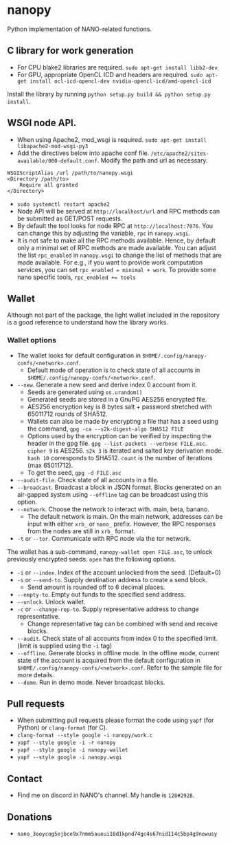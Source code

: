 # nanopy
Python implementation of NANO-related functions.

## C library for work generation
  * For CPU blake2 libraries are required. `sudo apt-get install libb2-dev`
  * For GPU, appropriate OpenCL ICD and headers are required. `sudo apt-get install ocl-icd-opencl-dev nvidia-opencl-icd/amd-opencl-icd`

Install the library by running `python setup.py build && python setup.py install`.

## WSGI node API.
  * When using Apache2, mod_wsgi is required. `sudo apt-get install libapache2-mod-wsgi-py3`
  * Add the directives below into apache conf file. `/etc/apache2/sites-available/000-default.conf`. Modify the path and url as necessary.
```
WSGIScriptAlias /url /path/to/nanopy.wsgi
<Directory /path/to>
    Require all granted
</Directory>
```
  * `sudo systemctl restart apache2`
  * Node API will be served at `http://localhost/url` and RPC methods can be submitted as GET/POST requests.
  * By default the tool looks for node RPC at `http://localhost:7076`. You can change this by adjusting the variable, `rpc` in `nanopy.wsgi`.
  * It is not safe to make all the RPC methods available. Hence, by default only a minimal set of RPC methods are made available. You can adjust the list `rpc_enabled` in `nanopy.wsgi` to change the list of methods that are made available. For e.g., if you want to provide work computation services, you can set `rpc_enabled = minimal + work`. To provide some nano specific tools, `rpc_enabled += tools`

## Wallet
Although not part of the package, the light wallet included in the repository is a good reference to understand how the library works.

### Wallet options
* The wallet looks for default configuration in `$HOME/.config/nanopy-confs/<network>.conf`.
  * Default mode of operation is to check state of all accounts in `$HOME/.config/nanopy-confs/<network>.conf`.
* `--new`. Generate a new seed and derive index 0 account from it.
  * Seeds are generated using `os.urandom()`
  * Generated seeds are stored in a GnuPG AES256 encrypted file.
  * AES256 encryption key is 8 bytes salt + password stretched with 65011712 rounds of SHA512.
  * Wallets can also be made by encrypting a file that has a seed using the command, `gpg -ca --s2k-digest-algo SHA512 FILE`
  * Options used by the encryption can be verified by inspecting the header in the gpg file. `gpg --list-packets --verbose FILE.asc`. `cipher 9` is AES256. `s2k 3` is iterated and salted key derivation mode. `hash 10` corresponds to SHA512. `count` is the number of iterations (max 65011712).
  * To get the seed, `gpg -d FILE.asc`
* `--audit-file`. Check state of all accounts in a file.
* `--broadcast`. Broadcast a block in JSON format. Blocks generated on an air-gapped system using `--offline` tag can be broadcast using this option.
* `--network`. Choose the network to interact with. main, beta, banano.
  * The default network is main. On the main network, addresses can be input with either `xrb_` or `nano_` prefix. However, the RPC responses from the nodes are still in `xrb_` format.
* `-t` or `--tor`. Communicate with RPC node via the tor network.

The wallet has a sub-command, `nanopy-wallet open FILE.asc`, to unlock previously encrypted seeds. `open` has the following options.
* `-i` or `--index`. Index of the account unlocked from the seed. (Default=0)
* `-s` or `--send-to`. Supply destination address to create a send block.
  * Send amount is rounded off to 6 decimal places.
* `--empty-to`. Empty out funds to the specified send address.
* `--unlock`. Unlock wallet.
* `-c` or `--change-rep-to`. Supply representative address to change representative.
  * Change representative tag can be combined with send and receive blocks.
* `--audit`. Check state of all accounts from index 0 to the specified limit. (limit is supplied using the `-i` tag)
* `--offline`. Generate blocks in offline mode. In the offline mode, current state of the account is acquired from the default configuration in `$HOME/.config/nanopy-confs/<network>.conf`. Refer to the sample file for more details.
* `--demo`. Run in demo mode. Never broadcast blocks.

## Pull requests
  * When submitting pull requests please format the code using `yapf` (for Python) or `clang-format` (for C).
  * `clang-format --style google -i nanopy/work.c`
  * `yapf --style google -i -r nanopy`
  * `yapf --style google -i nanopy-wallet`
  * `yapf --style google -i nanopy.wsgi`

## Contact
  * Find me on discord in NANO's channel. My handle is `128#2928`.

## Donations
  * `nano_3ooycog5ejbce9x7nmm5aueui18d1kpnd74gc4s67nid114c5bp4g9nowusy`
